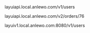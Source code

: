 layuiapi.local.anlewo.com/v1/users

layuiapi.local.anlewo.com/v2/orders/76


layuiv1.local.anlewo.com:8080/v1/users